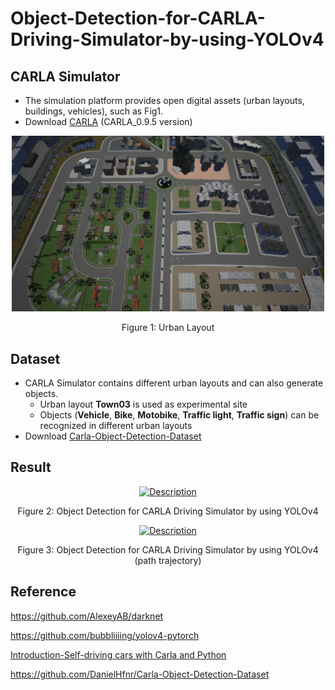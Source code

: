 # Object-Detection-for-CARLA-Driving-Simulator-by-using-YOLOv4

## CARLA Simulator
- The simulation platform provides open digital assets (urban layouts, buildings, vehicles), such as Fig1.
- Download [CARLA](http://carla.org/) (CARLA_0.9.5 version)

<p align="center">
  <img width="500" src="/README/carla.jpg">
</p>
<p align="center">
  Figure 1: Urban Layout
</p>

## Dataset
- CARLA Simulator contains different urban layouts and can also generate objects.
  - Urban layout **Town03** is used as experimental site
  - Objects (**Vehicle**, **Bike**, **Motobike**, **Traffic light**, **Traffic sign**) can be recognized in different urban layouts
- Download [Carla-Object-Detection-Dataset](https://github.com/DanielHfnr/Carla-Object-Detection-Dataset)



## Result
<p align="center">
  <a href="https://www.youtube.com/watch?v=P13EDUTOlkg" target="_blank">
    <img src="http://img.youtube.com/vi/P13EDUTOlkg/0.jpg" alt="Description" width="480" height="360" border="0" />
  </a>
</p>
<p align="center">
  Figure 2: Object Detection for CARLA Driving Simulator by using YOLOv4
</p>

<p align="center">
  <a href="https://www.youtube.com/watch?v=3gIghBNTxxQ" target="_blank">
    <img src="http://img.youtube.com/vi/3gIghBNTxxQ/0.jpg" alt="Description" width="480" height="360" border="0" />
  </a>
</p>
<p align="center">
  Figure 3: Object Detection for CARLA Driving Simulator by using YOLOv4 (path trajectory)
</p>

## Reference
https://github.com/AlexeyAB/darknet

https://github.com/bubbliiiing/yolov4-pytorch

[Introduction-Self-driving cars with Carla and Python](https://pythonprogramming.net/introduction-self-driving-autonomous-cars-carla-python/)

https://github.com/DanielHfnr/Carla-Object-Detection-Dataset
